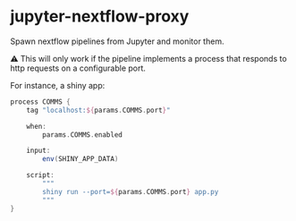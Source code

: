 # jupyter-nextflow-proxy

Spawn nextflow pipelines from Jupyter and monitor them.

:warning: This will only work if the pipeline implements a process that responds to http requests on a configurable port.

For instance, a shiny app:

```groovy
process COMMS {
    tag "localhost:${params.COMMS.port}"

    when:
        params.COMMS.enabled

    input:
        env(SHINY_APP_DATA)

    script:
        """
        shiny run --port=${params.COMMS.port} app.py
        """
}
```